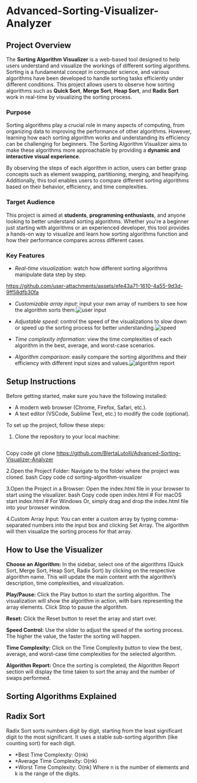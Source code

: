 # Advanced-Sorting-Visualizer-Analyzer

## Project Overview

The **Sorting Algorithm Visualizer** is a web-based tool designed to help users understand and visualize the workings of different sorting algorithms. Sorting is a fundamental concept in computer science, and various algorithms have been developed to handle sorting tasks efficiently under different conditions. This project allows users to observe how sorting algorithms such as **Quick Sort**, **Merge Sort**, **Heap Sort**, and **Radix Sort** work in real-time by visualizing the sorting process.

### **Purpose**
Sorting algorithms play a crucial role in many aspects of computing, from organizing data to improving the performance of other algorithms. However, learning how each sorting algorithm works and understanding its efficiency can be challenging for beginners. The Sorting Algorithm Visualizer aims to make these algorithms more approachable by providing a **dynamic and interactive visual experience**. 

By observing the steps of each algorithm in action, users can better grasp concepts such as element swapping, partitioning, merging, and heapifying. Additionally, this tool enables users to compare different sorting algorithms based on their behavior, efficiency, and time complexities.

### **Target Audience**
This project is aimed at **students**, **programming enthusiasts**, and anyone looking to better understand sorting algorithms. Whether you're a beginner just starting with algorithms or an experienced developer, this tool provides a hands-on way to visualize and learn how sorting algorithms function and how their performance compares across different cases.

### **Key Features**
- *Real-time visualization*: watch how different sorting algorithms manipulate data step by step.

https://github.com/user-attachments/assets/efe43a71-1610-4a55-9d3d-9ff58dfb30fa


- *Customizable array input*: input your own array of numbers to see how the algorithm sorts them.![user input](https://github.com/user-attachments/assets/6c4a3338-bdc6-4a53-bdc6-8a6f44b2cb20)

- *Adjustable speed*: control the speed of the visualizations to slow down or speed up the sorting process for better understanding.![speed](https://github.com/user-attachments/assets/680c9efd-9b84-4eae-9e27-6a40895ef9f6)

- *Time complexity information*: view the time complexities of each algorithm in the best, average, and worst-case scenarios.
- *Algorithm comparison*: easily compare the sorting algorithms and their efficiency with different input sizes and values.![algorithm report](https://github.com/user-attachments/assets/50dde727-20b8-4c47-b934-d0a18071e565)

## Setup Instructions

Before getting started, make sure you have the following installed:
- A modern web browser (Chrome, Firefox, Safari, etc.).
- A text editor (VSCode, Sublime Text, etc.) to modify the code (optional).

To set up the project, follow these steps:

1. Clone the repository to your local machine:
   ```bashbash
Copy code
git clone https://github.com/BlertaLutolli/Advanced-Sorting-Visualizer-Analyzer

2.Open the Project Folder: Navigate to the folder where the project was cloned.
bash
Copy code
cd sorting-algorithm-visualizer

3.Open the Project in a Browser: Open the index.html file in your browser to start using the visualizer.
bash
Copy code
open index.html  # For macOS
start index.html # For Windows
Or, simply drag and drop the index.html file into your browser window.

4.Custom Array Input: You can enter a custom array by typing comma-separated numbers into the input box and clicking Set Array. The algorithm will then visualize the sorting process for that array.

## How to Use the Visualizer

**Choose an Algorithm:** In the sidebar, select one of the algorithms (Quick Sort, Merge Sort, Heap Sort, Radix Sort) by clicking on the respective algorithm name. This will update the main content with the algorithm’s description, time complexities, and visualization.

**Play/Pause:** Click the Play button to start the sorting algorithm. The visualization will show the algorithm in action, with bars representing the array elements. Click Stop to pause the algorithm.

**Reset:** Click the Reset button to reset the array and start over.

**Speed Control:** Use the slider to adjust the speed of the sorting process. The higher the value, the faster the sorting will happen.

**Time Complexity:** Click on the Time Complexity button to view the best, average, and worst-case time complexities for the selected algorithm.

**Algorithm Report:** Once the sorting is completed, the Algorithm Report section will display the time taken to sort the array and the number of swaps performed.
  
## Sorting Algorithms Explained

## Radix Sort
Radix Sort sorts numbers digit by digit, starting from the least significant digit to the most significant. It uses a stable sub-sorting algorithm (like counting sort) for each digit.

- *Best Time Complexity: O(nk)
- *Average Time Complexity: O(nk)
- *Worst Time Complexity: O(nk)
Where n is the number of elements and k is the range of the digits.
